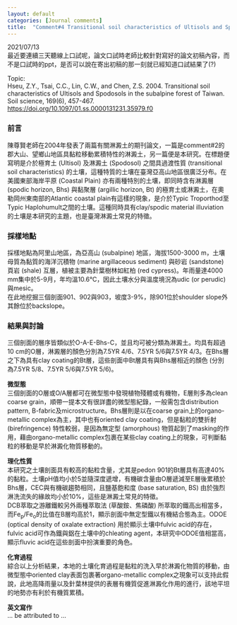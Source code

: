 ```yaml
---
layout: default
categories: [Journal comments]
title:  "Comment#4 Transitional soil characteristics of Ultisols and Spodosols in the subalpine forest of Taiwan"
---  
```

2021/07/13  
最近要連續三天聽線上口試呢，論文口試時老師比較針對寫好的論文初稿內容，而不是口試時的ppt，是否可以說在寄出初稿的那一刻就已經知道口試結果了(?)  
  
Topic:  
Hseu, Z.Y., Tsai, C.C., Lin, C.W., and Chen, Z.S. 2004. Transitional soil characteristics of Ultisols and Spodosols in the subalpine forest of Taiwan. Soil science, 169(6), 457-467.  
<a href="https://doi.org/10.1097/01.ss.0000131231.35979.f0" target="_blank">https://doi.org/10.1097/01.ss.0000131231.35979.f0</a>  
  
### 前言  
陳尊賢老師在2004年發表了兩篇有關淋澱土的期刊論文，一篇是comment#2的郡大山、望鄉山地區具黏粒移動累積特性的淋澱土，另一篇便是本研究。在標題便寫明是介於極育土 (Ultisol) 及淋澱土 (Spodosol) 之間具過渡性質 (transitional soil characteristics) 的土壤，這種特質的土壤在臺灣亞高山地區很廣泛分布。在美國東部海岸平原 (Coastal Plain) 亦有兩種特別的土壤，即同時含有淋澱層 (spodic horizon, Bhs) 與黏聚層 (argillic horizon, Bt) 的極育土或淋澱土，在奧勒岡州東南部的Atlantic coastal plain有這樣的現象，是介於Typic Troporthod至Typic Haplohumult之間的土壤。這種同時具有clay/spodic material illuviation的土壤是本研究的主題，也是臺灣淋澱土常見的特徵。  
  
### 採樣地點  
採樣地點為阿里山地區，為亞高山 (subalpine) 地區，海拔1500-3000 m，土壤母質為黏質的海洋沉積物 (marine argillaceous sediment) 與砂岩 (sandstone) 頁岩 (shale) 互層，植被主要為針葉樹林如紅柏 (red cypress)。年雨量達4000 mm集中於5-9月，年均溫10.6&deg;C，因此土壤水分與溫度境況為udic (or perudic) 與mesic。  
在此地挖掘三個剖面901、902與903，坡度3-9%，除901位於shoulder slope外其餘位於backslope。  
  
### 結果與討論  
三個剖面的層序皆類似於O-A-E-Bhs-C，並且均可被分類為淋澱土。均具有超過10 cm的O層，淋澱層的顏色分別為7.5YR 4/6、7.5YR 5/6與7.5YR 4/3。在Bhs層之下為具有clay coating的Bt層，這些剖面中Bt層具有與Bhs層相近的顏色 (分別為7.5YR 5/8、7.5YR 5/6與7.5YR 5/6)。  
  
**微型態**  
三個剖面的O層或O/A層都可在微型態中發現植物殘體或有機物，E層則多為clean coarse grain，順帶一提本文有很詳盡的微型態紀錄，一般需包含distribution pattern, B-fabric及microstructure。Bhs層則是以在coarse grain上的organo-metallic complex為主，其中也有oriented clay coating，但是黏粒的雙折射 (birefringence) 特性較弱，是因為無定型 (amorphous) 物質起到了masking的作用，藉由organo-metallic complex包裹在某些clay coating上的現象，可判斷黏粒的移動是早於淋澱化物質移動的。  
  
**理化性質**  
本研究之土壤剖面具有較高的黏粒含量，尤其是pedon 901的Bt層具有高達40%的黏粒。土壤pH值均小於5並隨深度遞增，有機碳含量由O層遞減至E層後累積於Bhs層，CEC與有機碳趨勢相同，且鹽基飽和度 (base saturation, BS) 由於強烈淋洗流失的緣故均小於10%，這些是淋澱土常見的特徵。  
DCB萃取之游離鐵較另外兩種萃取法 (草酸銨、焦磷酸) 所萃取的鐵高出相當多，而Fe<sub>p</sub>/Fe<sub>o</sub>的比值在B層均高於1，顯示剖面中無定型鐵以有機結合態為主。ODOE (optical density of oxalate extraction) 用於顯示土壤中fulvic acid的存在，fulvic acid可作為鐵與鋁在土壤中的chleating agent，本研究中ODOE值相當高，顯示fluvic acid在這些剖面中扮演重要的角色。  
  
**化育過程**  
綜合以上分析結果，本地的土壤化育過程是黏粒的洗入早於淋澱化物質的移動，由微型態中oriented clay表面包裹著organo-metallic complex之現象可以支持此假說，此地高降雨量以及針葉林提供的表層有機質促進淋澱化作用的進行，該地平坦的地勢亦有利於有機質累積。   
  
**英文寫作**  
... be attributed to ...
